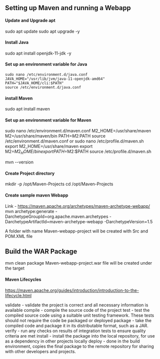 ## Setting up Maven and running a Webapp

#### Update and Upgrade apt

sudo apt update
sudo apt upgrade -y

#### Install Java
sudo apt install openjdk-11-jdk -y

#### Set up an environment variable for Java
```
sudo nano /etc/environment.d/java.conf
JAVA_HOME="/usr/lib/jvm/java-11-openjdk-amd64"
PATH="$JAVA_HOME/cli:$PATH"
source /etc/environment.d/java.conf

```

#### install Maven
sudo apt install maven 

#### Set up an environment variable for Maven

sudo nano /etc/environment.d/maven.conf
M2_HOME=/usr/share/maven
M2=/usr/share/maven/bin
PATH=$M2:$PATH
source /etc/environment.d/maven.conf
or 
sudo nano /etc/profile.d/maven.sh
export M2_HOME=/usr/share/maven
export M2=$M2_HOME/bin
export PATH=$M2:$PATH
source /etc/profile.d/maven.sh

mvn --version

#### Create Project directory
mkdir -p /opt/Maven-Projects
cd /opt/Maven-Projects

#### Create sample maven  Webapp
Link - https://maven.apache.org/archetypes/maven-archetype-webapp/
mvn archetype:generate -DarchetypeGroupId=org.apache.maven.archetypes -DarchetypeArtifactId=maven-archetype-webapp -DarchetypeVersion=1.5

A folder with name Maven-webapp-project will be created with Src and POM.XML file

## Build the WAR Package
mvn clean package
Maven-webapp-project.war file will be created under the target

#### Maven Lifecycles
https://maven.apache.org/guides/introduction/introduction-to-the-lifecycle.html

validate - validate the project is correct and all necessary information is available
compile - compile the source code of the project
test - test the compiled source code using a suitable unit testing framework. These tests should not require the code be packaged or deployed
package - take the compiled code and package it in its distributable format, such as a JAR.
verify - run any checks on results of integration tests to ensure quality criteria are met
install - install the package into the local repository, for use as a dependency in other projects locally
deploy - done in the build environment, copies the final package to the remote repository for sharing with other developers and projects.



